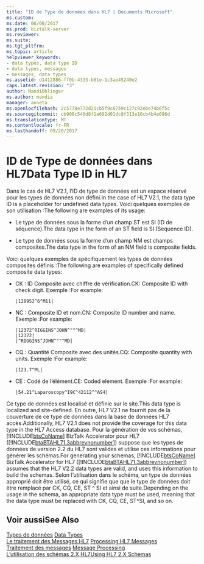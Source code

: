 ```yaml
---
title: "ID de Type de données dans HL7 | Documents Microsoft"
ms.custom: 
ms.date: 06/08/2017
ms.prod: biztalk-server
ms.reviewer: 
ms.suite: 
ms.tgt_pltfrm: 
ms.topic: article
helpviewer_keywords:
- data types, data type ID
- data types, messages
- messages, data types
ms.assetid: d1412886-ff0b-4333-b01e-1c3ae45240e2
caps.latest.revision: "3"
author: MandiOhlinger
ms.author: mandia
manager: anneta
ms.openlocfilehash: 2c5778e772d21cb5f9c6759c127c92ebe74b6f5c
ms.sourcegitcommit: cb908c540d8f1a692d01dc8f313e16cb4b4e696d
ms.translationtype: MT
ms.contentlocale: fr-FR
ms.lasthandoff: 09/20/2017
---
```

# <a name="data-type-id-in-hl7"></a><span data-ttu-id="f24fb-102">ID de Type de données dans HL7</span><span class="sxs-lookup"><span data-stu-id="f24fb-102">Data Type ID in HL7</span></span>
<span data-ttu-id="f24fb-103">Dans le cas de HL7 V2.1, l’ID de type de données est un espace réservé pour les types de données non défini.</span><span class="sxs-lookup"><span data-stu-id="f24fb-103">In the case of HL7 V2.1, the data type ID is a placeholder for undefined data types.</span></span> <span data-ttu-id="f24fb-104">Voici quelques exemples de son utilisation :</span><span class="sxs-lookup"><span data-stu-id="f24fb-104">The following are examples of its usage:</span></span>  
  
-   <span data-ttu-id="f24fb-105">Le type de données sous la forme d’un champ ST est SI (ID de séquence).</span><span class="sxs-lookup"><span data-stu-id="f24fb-105">The data type in the form of an ST field is SI (Sequence ID).</span></span>  
  
-   <span data-ttu-id="f24fb-106">Le type de données sous la forme d’un champ NM est champs composites.</span><span class="sxs-lookup"><span data-stu-id="f24fb-106">The data type in the form of an NM field is composite fields.</span></span>  
  
 <span data-ttu-id="f24fb-107">Voici quelques exemples de spécifiquement les types de données composites définis :</span><span class="sxs-lookup"><span data-stu-id="f24fb-107">The following are examples of specifically defined composite data types:</span></span>  
  
-   <span data-ttu-id="f24fb-108">CK : ID Composite avec chiffre de vérification.</span><span class="sxs-lookup"><span data-stu-id="f24fb-108">CK: Composite ID with check digit.</span></span> <span data-ttu-id="f24fb-109">Exemple :</span><span class="sxs-lookup"><span data-stu-id="f24fb-109">For example:</span></span>  
  
    ```  
    |128952^6^M11|  
    ```  
  
-   <span data-ttu-id="f24fb-110">NC : Composite ID et nom.</span><span class="sxs-lookup"><span data-stu-id="f24fb-110">CN: Composite ID number and name.</span></span> <span data-ttu-id="f24fb-111">Exemple :</span><span class="sxs-lookup"><span data-stu-id="f24fb-111">For example:</span></span>  
  
    ```  
    |12372^RIGGINS^JOHN^""^MD|  
    |12372|  
    |^RIGGINS^JOHN^""^MD|  
    ```  
  
-   <span data-ttu-id="f24fb-112">CQ : Quantité Composite avec des unités.</span><span class="sxs-lookup"><span data-stu-id="f24fb-112">CQ: Composite quantity with units.</span></span> <span data-ttu-id="f24fb-113">Exemple :</span><span class="sxs-lookup"><span data-stu-id="f24fb-113">For example:</span></span>  
  
    ```  
    |123.7^ML|  
    ```  
  
-   <span data-ttu-id="f24fb-114">CE : Codé de l’élément.</span><span class="sxs-lookup"><span data-stu-id="f24fb-114">CE: Coded element.</span></span> <span data-ttu-id="f24fb-115">Exemple :</span><span class="sxs-lookup"><span data-stu-id="f24fb-115">For example:</span></span>  
  
    ```  
    |54.21^Laparoscopy^I9C^42112^^AS4|  
    ```  
  
 <span data-ttu-id="f24fb-116">Ce type de données est localisé et définie sur le site.</span><span class="sxs-lookup"><span data-stu-id="f24fb-116">This data type is localized and site-defined.</span></span> <span data-ttu-id="f24fb-117">En outre, HL7 V2.1 ne fournit pas de la couverture de ce type de données dans la base de données HL7 accès.</span><span class="sxs-lookup"><span data-stu-id="f24fb-117">Additionally, HL7 V2.1 does not provide the coverage for this data type in the HL7 Access database.</span></span> <span data-ttu-id="f24fb-118">Pour la génération de vos schémas, [!INCLUDE[btsCoName](../../includes/btsconame-md.md)] BizTalk Accelerator pour HL7 ([!INCLUDE[btaBTAHL71.3abbrevnonumber](../../includes/btabtahl71-3abbrevnonumber-md.md)]) suppose que les types de données de version 2.2 du HL7 sont valides et utilise ces informations pour générer les schémas.</span><span class="sxs-lookup"><span data-stu-id="f24fb-118">For generating your schemas, [!INCLUDE[btsCoName](../../includes/btsconame-md.md)] BizTalk Accelerator for HL7 ([!INCLUDE[btaBTAHL71.3abbrevnonumber](../../includes/btabtahl71-3abbrevnonumber-md.md)]) assumes that the HL7 V2.2 data types are valid, and uses this information to build the schemas.</span></span> <span data-ttu-id="f24fb-119">Selon l’utilisation dans le schéma, un type de données approprié doit être utilisé, ce qui signifie que que le type de données doit être remplacé par CK, CQ, CE, ST ^ SI et ainsi de suite.</span><span class="sxs-lookup"><span data-stu-id="f24fb-119">Depending on the usage in the schema, an appropriate data type must be used, meaning that the data type must be replaced with CK, CQ, CE, ST^SI, and so on.</span></span>  
  
## <a name="see-also"></a><span data-ttu-id="f24fb-120">Voir aussi</span><span class="sxs-lookup"><span data-stu-id="f24fb-120">See Also</span></span>  
 <span data-ttu-id="f24fb-121">[Types de données](../../adapters-and-accelerators/accelerator-hl7/data-types.md) </span><span class="sxs-lookup"><span data-stu-id="f24fb-121">[Data Types](../../adapters-and-accelerators/accelerator-hl7/data-types.md) </span></span>  
 <span data-ttu-id="f24fb-122">[Le traitement des Messages HL7](../../adapters-and-accelerators/accelerator-hl7/processing-hl7-messages.md) </span><span class="sxs-lookup"><span data-stu-id="f24fb-122">[Processing HL7 Messages](../../adapters-and-accelerators/accelerator-hl7/processing-hl7-messages.md) </span></span>  
 <span data-ttu-id="f24fb-123">[Traitement des messages](../../adapters-and-accelerators/accelerator-hl7/message-processing.md) </span><span class="sxs-lookup"><span data-stu-id="f24fb-123">[Message Processing](../../adapters-and-accelerators/accelerator-hl7/message-processing.md) </span></span>  
 [<span data-ttu-id="f24fb-124">L’utilisation des schémas 2.X HL7</span><span class="sxs-lookup"><span data-stu-id="f24fb-124">Using HL7 2.X Schemas</span></span>](../../adapters-and-accelerators/accelerator-hl7/using-hl7-2-x-schemas.md)